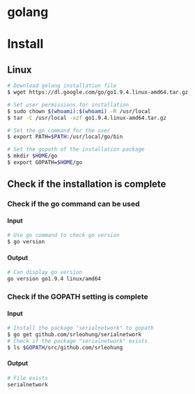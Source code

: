 # golang

# Install
## Linux
```bash
# Download golang installation file
$ wget https://dl.google.com/go/go1.9.4.linux-amd64.tar.gz

# Set user permissions for installation
$ sudo chown $(whoami):$(whoami) -R /usr/local
$ tar -C /usr/local -xzf go1.9.4.linux-amd64.tar.gz

# Set the go command for the user
$ export PATH=$PATH:/usr/local/go/bin

# Set the gopath of the installation package
$ mkdir $HOME/go
$ export GOPATH=$HOME/go
```

## Check if the installation is complete
### Check if the go command can be used
#### Input
```bash
# Use go command to check go version
$ go version
```
#### Output
```bash
# Can display go version
go version go1.9.4 linux/amd64
```
### Check if the GOPATH setting is complete
#### Input
```bash
# Install the package "serialnetwork" to gopath
$ go get github.com/srleohung/serialnetwork
# Check if the package "serialnetwork" exists
$ ls $GOPATH/src/github.com/srleohung
```
#### Output
```bash
# File exists
serialnetwork
```